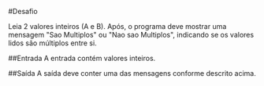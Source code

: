 #Desafio

Leia 2 valores inteiros (A e B). Após, o programa deve mostrar uma mensagem "Sao Multiplos" ou "Nao sao Multiplos", indicando se os valores lidos são múltiplos entre si.

##Entrada
A entrada contém valores inteiros.

##Saída
A saída deve conter uma das mensagens conforme descrito acima.